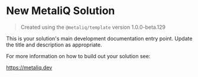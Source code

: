 # New MetaliQ Solution

> Created using the `@metaliq/template` version 1.0.0-beta.129

This is your solution's main development documentation entry point. Update the title and description as appropriate.

For more information on how to build out your solution see:

https://metaliq.dev
